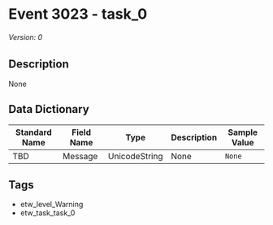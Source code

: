 # Event 3023 - task_0
###### Version: 0

## Description
None

## Data Dictionary
|Standard Name|Field Name|Type|Description|Sample Value|
|---|---|---|---|---|
|TBD|Message|UnicodeString|None|`None`|

## Tags
* etw_level_Warning
* etw_task_task_0